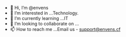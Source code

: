 - 👋 Hi, I’m @envens
- 👀 I’m interested in ...Technology. 
- 🌱 I’m currently learning ...IT
- 💞️ I’m looking to collaborate on ...
- 📫 How to reach me ...Email us - support@envens.cf